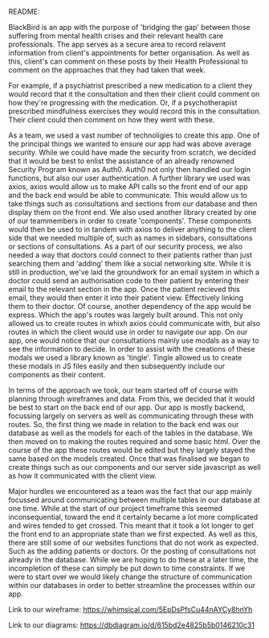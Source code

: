 README:

BlackBird is an app with the purpose of 'bridging the gap' between those suffering from mental health crises and their relevant health care professionals. The app serves as a secure area to record relavent information from client's appointments for better organisation. As well as this, client's can comment on these posts by their Health Professional to comment on the approaches that they had taken that week.

For example, if a psychiatrist prescribed a new medication to a client they would record that it the consultation and then their client could comment on how they're progressing with the medication. Or, if a psychotherapist prescribed mindfulness exercises they would record this in the consultation. Their client could then comment on how they went with these.

As a team, we used a vast number of technoligies to create this app. One of the principal things we wanted to ensure our app had was above average security. While we could have made the security from scratch, we decided that it would be best to enlist the assistance of an already renowned Security Program known as Auth0. Auth0 not only then handled our login functions, but also our user authentication. A further library we used was axios, axios would allow us to make API calls so the front end of our app and the back end would be able to communicate. This would allow us to take things such as consultations and sections from our database and then display them on the front end. We also used another library created by one of our teammembers in order to create 'components'. These components would then be used to in tandem with axios to deliver anything to the client side that we needed multiple of, such as names in sidebars, consultations or sections of consultations.
As a part of our security process, we also needed a way that doctors could connect to their patients rather than just searching them and 'adding' them like a social networking site. While it is still in production, we've laid the groundwork for an email system in which a doctor could send an authorisation code to their patient by entering their email to the relevant section in the app. Once the patient recieved this email, they would then enter it into their patient view. Effectively linking them to their doctor.
Of course, another dependency of the app would be express. Which the app's routes was largely built around. This not only allowed us to create routes in whixh axios could communicate with, but also routes in which the client would use in order to navigate our app.
On our app, one would notice that our consultations mainly use modals as a way to see the information to decide. In order to assist with the creations of these modals we used a library known as 'tingle'. Tingle allowed us to create these modals in JS files easily and then subsequently include our components as their content.


In terms of the approach we took, our team started off of course with planning through wireframes and data. From this, we decided that it would be best to start on the back end of our app. Our app is mostly backend, focussing largely on servers as well as communicating through these with routes. So, the first thing we made in relation to the back end was our database as well as the models for each of the tables in the database. We then moved on to making the routes required and some basic html. Over the course of the app these routes would be edited but they largely stayed the same based on the models created. Once that was finalised we began to create things such as our components and our server side javascript as well as how it communicated with the client view. 

Major hurdles we encountered as a team was the fact that our app mainly focussed around communicating between multiple tables in our database at one time. While at the start of our project timeframe this seemed inconsequential, toward the end it certainly became a lot more complicated and wires tended to get crossed. This meant that it took a lot longer to get the front end to an appropriate state than we first expected. As well as this, there are still some of our websites functions that do not work as expected. Such as the adding patients or doctors. Or the posting of consultations not already in the database. While we are hoping to do these at a later time, the incompletion of these can simply be put down to time constraints. If we were to start over we would likely change the structure of communication within our databases in order to better streamline the processes within our app.

Link to our wireframe: https://whimsical.com/5EpDsPfsCu44nAYCy8hnYh

Link to our diagrams: https://dbdiagram.io/d/615bd2e4825b5b0146210c31